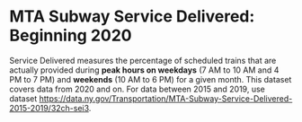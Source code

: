 # MTA Subway Service Delivered: Beginning 2020

Service Delivered measures the percentage of scheduled trains that are actually provided during **peak hours on weekdays** (7 AM to 10 AM and 4 PM to 7 PM) and **weekends** (10 AM to 6 PM) for a given month. This dataset covers data from 2020 and on. For data between 2015 and 2019, use dataset https://data.ny.gov/Transportation/MTA-Subway-Service-Delivered-2015-2019/32ch-sei3.